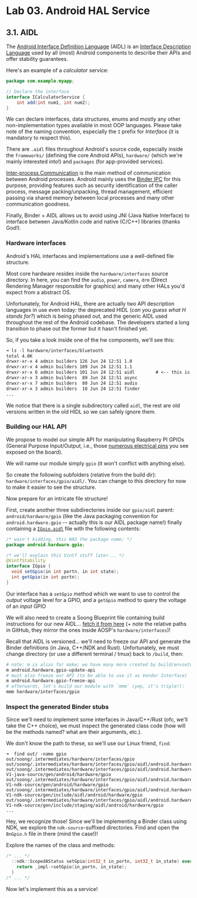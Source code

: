 # Lab 03. Android HAL Service

## 3.1. AIDL

The
[Android Interface Definition Language](https://source.android.com/docs/core/architecture/aidl)
(AIDL) is an
[Interface Description Language](https://en.wikipedia.org/wiki/Interface_description_language)
used by all (most) Android components to describe their APIs and offer stability
guarantees.

Here's an example of a _calculator_ service:

```java
package com.example.myapp;

// Declare the interface
interface ICalculatorService {
    int add(int num1, int num2);
}
```

We can declare interfaces, data structures, enums and mostly any other
non-implementation types available in most OOP languages. Please take note of
the naming convention, especially the `I` prefix for _Interface_ (it is
mandatory to respect this).

There are `.aidl` files throughout Android's source code, especially inside the
`frameworks/` (defining the core Android APIs), `hardware/` (which we're mainly
interested into!) and `packages` (for app-provided services).

[Inter-process Communication](https://en.wikipedia.org/wiki/Inter-process_communication)
is the main method of communication between Android processes. Android mainly
uses the
[Binder IPC](https://medium.com/@ledubmurukp/android-system-ipc-mechanisms-3d3b46affa3c)
for this purpose, providing features such as security identification of the
caller process, message packing/unpacking, thread management, efficient passing
via shared memory between local processes and many other communication goodness.

Finally, Binder + AIDL allows us to avoid using JNI (Java Native Interface) to
interface between Java/Kotlin code and native (C/C++) libraries (thanks God!).

### Hardware interfaces

Android's HAL interfaces and implementations use a well-defined file structure.

Most core hardware resides inside the `hardware/interfaces` source directory. In
here, you can find the `audio`, `power`, `camera`, `drm` (Direct Rendering
Manager responsible for graphics) and many other HALs you'd expect from a
abstract OS.

Unfortunately, for Android HAL, there are actually two API description languages
in use even today: the deprecated HIDL (_can you guess what H stands for?_)
which is being phased out, and the generic AIDL used throughout the rest of the
Android codebase. The developers started a long transition to phase out the
former but it hasn't finished yet.

So, if you take a look inside one of the hw components, we'll see this:

```txt
➜ ls -l hardware/interfaces/bluetooth
total 4.0K
drwxr-xr-x 4 admin builders 126 Jun 24 12:51 1.0
drwxr-xr-x 4 admin builders 109 Jun 24 12:51 1.1
drwxr-xr-x 6 admin builders 101 Jun 24 12:51 aidl        # <-- this is AIDL
drwxr-xr-x 3 admin builders  89 Jun 24 12:51 async
drwxr-xr-x 7 admin builders  80 Jun 24 12:51 audio
drwxr-xr-x 3 admin builders  18 Jun 24 12:51 finder
...
```

We notice that there is a single subdirectory called `aidl`, the rest are old
versions written in the old HIDL so we can safely ignore them.

### Building our HAL API

We propose to model our simple API for manipulating Raspberry PI GPIOs (General
Purpose Input/Output, i.e., those
[numerous electrical pins](https://pinout.xyz/) you see exposed on the board).

We will name our module simply `gpio` (it won't conflict with anything else).

So create the following subfolders (relative from the build dir):
`hardware/interfaces/gpio/aidl/`. You can change to this directory for now to
make it easier to see the structure.

Now prepare for an intricate file structure!

First, create another three subdirectories inside our `gpio/aidl` parent:
`android/hardware/gpio` (like the Java packaging convention for
`android.hardware.gpio` -- actually this is our AIDL package name!) finally
containing a [`IGpio.aidl`](./files/gpio/aidl/android/hardware/gpio/IGpio.aidl)
file with the following contents:

```java
/* wasn't kidding, this WAS the package name: */
package android.hardware.gpio;

/* we'll explain this Vintf stuff later... */
@VintfStability
interface IGpio {
  void setGpio(in int portn, in int state);
  int getGpio(in int portn);
}
```

Our interface has a `setGpio` method which we want to use to control the
_output_ voltage level for a GPIO, and a `getGpio` method to query the voltage
of an _input_ GPIO

We will also need to create a Soong Blueprint file containing build instructions
for our new AIDL... [fetch it from here](./files/gpio/aidl/Android.bp) (+ note the
relative paths in GitHub, they mirror the ones inside AOSP's
`hardware/interfaces`)!

Recall that AIDL is versioned... we'll need to freeze our API and generate the
Binder definitions (in Java, C++/NDK and Rust). Unfortunately, we must change
directory (or use a different terminal / tmux) back to `/build`, then:

```sh
# note: m is alias for make; we have many more created by build/envsetup.sh
m android.hardware.gpio-update-api
# must also freeze our API (to be able to use it as Vendor Interface)
m android.hardware.gpio-freeze-api
# afterwards, let's build our module with `mmm` (yep, it's triple!):
mmm hardware/interfaces/gpio
```

### Inspect the generated Binder stubs

Since we'll need to implement some interfaces in Java/C++/Rust (ofc, we'll take
the C++ choice), we must inspect the generated class code (how will be the
methods named? what are their arguments, etc.).

We don't know the path to these, so we'll use our Linux friend, `find`:

```
➜  find out/ -name gpio
out/soong/.intermediates/hardware/interfaces/gpio
out/soong/.intermediates/hardware/interfaces/gpio/aidl/android.hardware.gpio_interface/dump/android/hardware/gpio
out/soong/.intermediates/hardware/interfaces/gpio/aidl/android.hardware.gpio-V1-java-source/gen/android/hardware/gpio
out/soong/.intermediates/hardware/interfaces/gpio/aidl/android.hardware.gpio-V1-ndk-source/gen/android/hardware/gpio
out/soong/.intermediates/hardware/interfaces/gpio/aidl/android.hardware.gpio-V1-ndk-source/gen/include/aidl/android/hardware/gpio
out/soong/.intermediates/hardware/interfaces/gpio/aidl/android.hardware.gpio-V1-ndk-source/gen/include/staging/aidl/android/hardware/gpio
...
```

Hey, we recognize those! Since we'll be implementing a Binder class using NDK,
we explore the `ndk-source`-suffixed directories. Find and open the `BnGpio.h`
file in there (mind the case!)!

Explore the names of the class and methods:

```cpp
/* ... */
  ::ndk::ScopedAStatus setGpio(int32_t in_portn, int32_t in_state) override {
    return _impl->setGpio(in_portn, in_state);
  }
/* ... */
```

Now let's implement this as a service!
